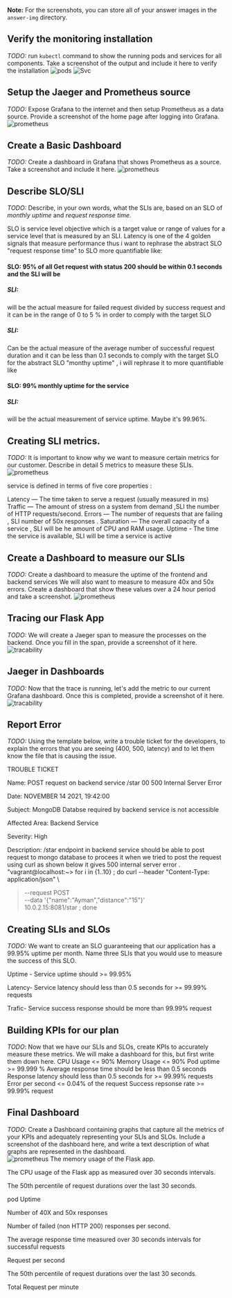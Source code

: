 **Note:** For the screenshots, you can store all of your answer images in the `answer-img` directory.

## Verify the monitoring installation

*TODO:* run `kubectl` command to show the running pods and services for all components. Take a screenshot of the output and include it here to verify the installation
![pods](https://github.com/aykamal2016/Observability/blob/master/Project_Starter_Files-Building_a_Metrics_Dashboard/answer-img/pods-monitoring-observability.png)
![Svc](https://github.com/aykamal2016/Observability/blob/master/Project_Starter_Files-Building_a_Metrics_Dashboard/answer-img/svc-monitoring-observability.png)
## Setup the Jaeger and Prometheus source
*TODO:* Expose Grafana to the internet and then setup Prometheus as a data source. Provide a screenshot of the home page after logging into Grafana.
![prometheus](https://github.com/aykamal2016/Observability/blob/master/Project_Starter_Files-Building_a_Metrics_Dashboard/answer-img/gravana_observability.png)

## Create a Basic Dashboard
*TODO:* Create a dashboard in Grafana that shows Prometheus as a source. Take a screenshot and include it here.
![prometheus](https://github.com/aykamal2016/Observability/blob/master/Project_Starter_Files-Building_a_Metrics_Dashboard/answer-img/prometheus-totalhttp-observability.png)

## Describe SLO/SLI
*TODO:* Describe, in your own words, what the SLIs are, based on an SLO of *monthly uptime* and *request response time*.

SLO is  service level objective  which is a target value or range of values for a service level that is measured by an SLI. Latency is one of the 4 golden signals that measure performance thus i want to rephrase the abstract SLO "request response time" to SLO more quantifiable like:
#### SLO: 95% of all Get request with status 200 should be within 0.1 seconds and the SLI will be 
  ##### SLI: 
  will be the actual measure for failed request divided by success request and it can be in the range of 0 to 5 % in order to comply with the target SLO
  ##### SLI: 
  Can be the actual measure of the average number of successful request duration and it can be less than 0.1 seconds to comply with the target SLO 
for the abstract SLO "monthy uptime" , i will rephrase it to more quantifiable like 
#### SLO: 99% monthly uptime for the service 
  ##### SLI: 
  will be the actual measurement of service uptime. Maybe it's  99.96%.

## Creating SLI metrics.
*TODO:* It is important to know why we want to measure certain metrics for our customer. Describe in detail 5 metrics to measure these SLIs. 
![prometheus](https://github.com/aykamal2016/Observability/blob/master/Project_Starter_Files-Building_a_Metrics_Dashboard/answer-img/final-totalhttp-observability.png)

service is defined in terms of five core properties :

Latency — The time taken to serve a request (usually measured in ms) 
Traffic — The amount of stress on a system from demand ,SLI the number of HTTP requests/second.
Errors — The number of requests that are failing , SLI number of 50x responses .
Saturation — The overall capacity of a service , SLI  will be he amount of CPU and RAM usage.
Uptime - The time the service is available, SLI will be time a service is active

## Create a Dashboard to measure our SLIs
*TODO:* Create a dashboard to measure the uptime of the frontend and backend services We will also want to measure to measure 40x and 50x errors. Create a dashboard that show these values over a 24 hour period and take a screenshot.
![prometheus](https://github.com/aykamal2016/Observability/blob/master/Project_Starter_Files-Building_a_Metrics_Dashboard/answer-img/observability-dashboard40x.png)

## Tracing our Flask App
*TODO:*  We will create a Jaeger span to measure the processes on the backend. Once you fill in the span, provide a screenshot of it here.
![tracability](https://github.com/aykamal2016/Observability/blob/master/Project_Starter_Files-Building_a_Metrics_Dashboard/answer-img/tracability.png)

## Jaeger in Dashboards
*TODO:* Now that the trace is running, let's add the metric to our current Grafana dashboard. Once this is completed, provide a screenshot of it here.
![tracability](https://github.com/aykamal2016/Observability/blob/master/Project_Starter_Files-Building_a_Metrics_Dashboard/answer-img/jaeger-prometheus.png)
## Report Error
*TODO:* Using the template below, write a trouble ticket for the developers, to explain the errors that you are seeing (400, 500, latency) and to let them know the file that is causing the issue.

TROUBLE TICKET

Name: POST request on backend service /star  00 500 Internal Server Error

Date: NOVEMBER 14 2021, 19:42:00

Subject: MongoDB Databse required by backend service is not accessible 

Affected Area: Backend Service

Severity: High


Description: /star endpoint in backend service should be able to post request to mongo database to procees it when we tried to post the request  using curl as shown below it gives 500 internal server error .
"vagrant@localhost:~> for i in {1..10} ; do curl --header "Content-Type: application/json" \
>   --request POST \
>   --data '{"name":"Ayman","distance":"15"}' \
>   10.0.2.15:8081/star ; done
## Creating SLIs and SLOs
*TODO:* We want to create an SLO guaranteeing that our application has a 99.95% uptime per month. Name three SLIs that you would use to measure the success of this SLO.

Uptime - Service uptime should >= 99.95%

Latency- Service latency should less than 0.5 seconds for >= 99.99% requests

Trafic-  Service success response should be more than 99.99% request

## Building KPIs for our plan
*TODO*: Now that we have our SLIs and SLOs, create KPIs to accurately measure these metrics. We will make a dashboard for this, but first write them down here.
CPU Usage <= 90%
Memory Usage <= 90%
Pod uptime >= 99.999 %
Average response time should be less than 0.5 seconds
Response latency should less than 0.5 seconds for >= 99.99% requests
Error per second <= 0.04% of the request
Success repsonse rate >= 99.99% request
## Final Dashboard
*TODO*: Create a Dashboard containing graphs that capture all the metrics of your KPIs and adequately representing your SLIs and SLOs. Include a screenshot of the dashboard here, and write a text description of what graphs are represented in the dashboard.  
![prometheus](https://github.com/aykamal2016/Observability/blob/master/Project_Starter_Files-Building_a_Metrics_Dashboard/answer-img/final-dashboard.png)
The memory usage of the Flask app. 

The CPU usage of the Flask app as measured over 30 seconds intervals.

The 50th percentile of request durations over the last 30 seconds.

pod Uptime

Number  of 40X and 50x responses

Number of failed (non HTTP 200) responses per second.

The average response time measured over 30 seconds intervals for successful requests

Request per second 

The 50th percentile of request durations over the last 30 seconds. 

Total Request per minute 
